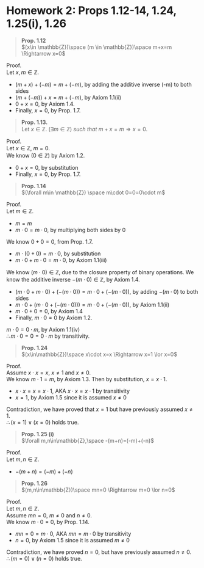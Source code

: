 # Homework 2: Props 1.12-14, 1.24, 1.25(i), 1.26

> **Prop. 1.12**  
> $(x\in \mathbb{Z})\space (m \in \mathbb{Z})\space m+x=m \Rightarrow x=0$

Proof.  
Let $x,m\in \mathbb{Z}$.  
- $(m+x)+(-m)=m+(-m)$, by adding the additive inverse (-m) to both sides
- $(m+(-m))+x=m+(-m)$, by Axiom 1.1(ii)
- $0+x=0$, by Axiom 1.4.
- Finally, $x=0$, by Prop. 1.7. 

> **Prop. 1.13.**  
> Let $x\in \mathbb{Z}$. $(\exists m\in \mathbb{Z})$ *such that* $m+x=m \Rightarrow x=0$.

Proof.  
Let $x\in \mathbb{Z}$, $m=0$.  
We know $(0\in \mathbb{Z})$ by Axiom 1.2.  
- $0+x=0$, by substitution
- Finally, $x=0$, by Prop. 1.7.  

> **Prop. 1.14**  
> $(\forall m\in \mathbb{Z}) \space m\cdot 0=0=0\cdot m$

Proof.  
Let $m\in\mathbb{Z}$.  
- $m=m$
- $m\cdot0=m\cdot 0$, by multiplying both sides by $0$

We know $0+0=0$, from Prop. 1.7.  
- $m\cdot(0+0)=m\cdot 0$, by substitution
- $m\cdot 0 + m\cdot 0=m\cdot 0$, by Axiom 1.1(iii)

We know $(m\cdot 0)\in \mathbb{Z}$, due to the closure property of binary operations.
We know the additive inverse $-(m\cdot 0)\in \mathbb{Z}$, by Axiom 1.4.
- $(m\cdot 0+m\cdot 0)+(-(m\cdot 0))=m\cdot 0+(-(m\cdot 0))$, by adding $-(m\cdot 0)$ to both sides
- $m\cdot 0+(m\cdot 0+(-(m\cdot 0)))=m\cdot 0+(-(m\cdot 0))$, by Axiom 1.1(ii)
- $m\cdot 0+0=0$, by Axiom 1.4
- Finally, $m\cdot 0=0$ by Axiom 1.2.  

$m\cdot 0=0\cdot m$, by Axiom 1.1(iv)  
$\therefore m\cdot 0=0=0\cdot m$ by transitivity.  

> **Prop. 1.24**  
> $(x\in\mathbb{Z})\space x\cdot x=x \Rightarrow x=1 \lor x=0$

Proof.  
Assume $x\cdot x=x$, $x\neq1$ and $x\neq0$.  
We know $m\cdot1=m$, by Axiom 1.3.  Then by substitution, $x=x\cdot1$.
- $x\cdot x=x=x\cdot1$, AKA $x\cdot x=x\cdot1$ by transitivity
- $x=1$, by Axiom 1.5 since it is assumed $x\neq0$

Contradiction, we have proved that $x=1$ but have previously assumed $x\neq1$.  
$\therefore (x=1)\lor(x=0)$ holds true.

> **Prop. 1.25 (i)**  
> $\forall m,n\in\mathbb{Z},\space -(m+n)=(-m)+(-n)$ 

Proof.  
Let $m,n\in\mathbb{Z}$.  
- $-(m+n)=(-m)+(-n)$

> **Prop. 1.26**  
> $(m,n\in\mathbb{Z})\space mn=0 \Rightarrow m=0 \lor n=0$

Proof.  
Let $m,n\in\mathbb{Z}$.  
Assume $mn=0$, $m\neq0$ and $n\neq0$.  
We know $m\cdot0=0$, by Prop. 1.14.  
- $mn=0=m\cdot0$, AKA $mn=m\cdot0$ by transitivity
- $n=0$, by Axiom 1.5 since it is assumed $m\neq0$

Contradiction, we have proved $n=0$, but have previously assumed $n\neq0$.  
$\therefore(m=0)\lor(n=0)$ holds true.  
